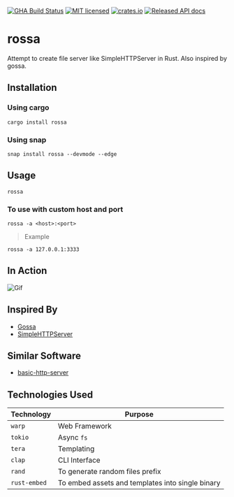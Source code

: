 [![GHA Build Status](https://github.com/rednithin/rossa/workflows/Rust/badge.svg?branch=master&event=push)](https://github.com/rednithin/rossa/actions?query=workflow%3ARust)
[![MIT licensed](https://img.shields.io/badge/license-MIT-blue.svg)](./LICENSE)
[![crates.io](https://img.shields.io/crates/v/rossa.svg)](https://crates.io/crates/rossa)
[![Released API docs](https://docs.rs/rossa/badge.svg)](https://docs.rs/rossa)

# rossa

Attempt to create file server like SimpleHTTPServer in Rust. Also inspired by gossa.

## Installation

### Using cargo

```
cargo install rossa
```

### Using snap

```
snap install rossa --devmode --edge
```

## Usage

```
rossa
```

### To use with custom host and port

```
rossa -a <host>:<port>
```

> Example

```
rossa -a 127.0.0.1:3333
```

## In Action

![Gif](https://i.makeagif.com/media/5-26-2020/bLQ17-.gif)

## Inspired By

- [Gossa](https://github.com/pldubouilh/gossa)
- [SimpleHTTPServer](https://docs.python.org/2/library/simplehttpserver.html)

## Similar Software

- [basic-http-server](https://github.com/brson/basic-http-server)

## Technologies Used

| Technology   | Purpose                                          |
| ------------ | ------------------------------------------------ |
| `warp`       | Web Framework                                    |
| `tokio`      | Async `fs`                                       |
| `tera`       | Templating                                       |
| `clap`       | CLI Interface                                    |
| `rand`       | To generate random files prefix                  |
| `rust-embed` | To embed assets and templates into single binary |
